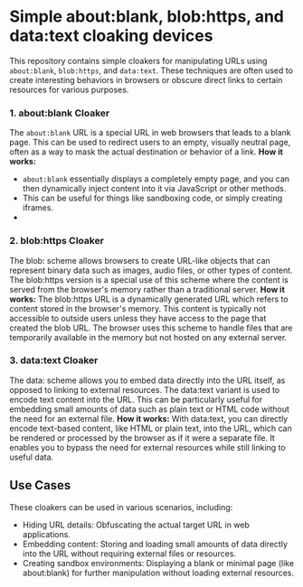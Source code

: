# Simple about:blank, blob:https, and data:text cloaking devices
This repository contains simple cloakers for manipulating URLs using `about:blank`, `blob:https`, and `data:text`. These techniques are often used to create interesting behaviors in browsers or obscure direct links to certain resources for various purposes.

### 1. **about:blank Cloaker**
The `about:blank` URL is a special URL in web browsers that leads to a blank page. This can be used to redirect users to an empty, visually neutral page, often as a way to mask the actual destination or behavior of a link.
**How it works:**
- `about:blank` essentially displays a completely empty page, and you can then dynamically inject content into it via JavaScript or other methods.
- This can be useful for things like sandboxing code, or simply creating iframes.
- 
### 2. **blob:https Cloaker**
The blob: scheme allows browsers to create URL-like objects that can represent binary data such as images, audio files, or other types of content. The blob:https version is a special use of this scheme where the content is served from the browser's memory rather than a traditional server.
**How it works:**
The blob:https URL is a dynamically generated URL which refers to content stored in the browser's memory. This content is typically not accessible to outside users unless they have access to the page that created the blob URL.
The browser uses this scheme to handle files that are temporarily available in the memory but not hosted on any external server.

### 3. **data:text Cloaker**
The data: scheme allows you to embed data directly into the URL itself, as opposed to linking to external resources. The data:text variant is used to encode text content into the URL. This can be particularly useful for embedding small amounts of data such as plain text or HTML code without the need for an external file.
**How it works:**
With data:text, you can directly encode text-based content, like HTML or plain text, into the URL, which can be rendered or processed by the browser as if it were a separate file.
It enables you to bypass the need for external resources while still linking to useful data.

## Use Cases
These cloakers can be used in various scenarios, including:
- Hiding URL details: Obfuscating the actual target URL in web applications.
- Embedding content: Storing and loading small amounts of data directly into the URL without requiring external files or resources.
- Creating sandbox environments: Displaying a blank or minimal page (like about:blank) for further manipulation without loading external resources.
